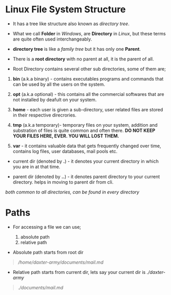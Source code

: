 # Linux File System Structure

* It has a tree like structure also known as *directory tree*.

* What we call **Folder** in *Windows*, are **Directory** in *Linux*, but these terms are quite often used interchangeably.

* **directory tree** is like a *family tree* but it has only one **Parent**.

* There is a **root directory** with no parent at all, it is the parent of all.

* Root Directory contains several other sub directories, some of them are; 

1. **bin** (a.k.a binary) - contains executables programs and commands that can be used by all the users on the system.

2. **opt** (a.k.a optional) - this contains all the commercial softwares that are not installed by deafult on your system.

3. **home** - each user is given a sub-directory, user related files are stored in their respective direcrories.

4. **tmp** (a.k.a temporary)- temporary files on your system, addition and substration of files is quite common and often there. **DO NOT KEEP YOUR FILES HERE, EVER. YOU WILL LOST THEM.**

5. **var** - it contains valuable data that gets frequently changed over time, contains log files, user databases, mail pools etc.

* current dir (denoted by **.**) - it denotes your current directory in which you are in at that time.

* parent dir (denoted by **..**) - it denotes parent directory to your current directory. helps in moving to parent dir from cli.

*both common to all directories, can be found in every directory*

# Paths

* For accessing a file we can use;
    1. absolute path
    2. relative path 

* Absolute path starts from root dir
> */home/daxter-army/documents/mail.md*

* Relative path starts from current dir, lets say your current dir is *./daxter-army*
> *./documents/mail.md*
